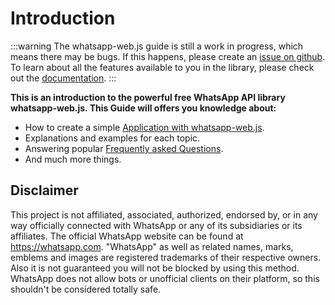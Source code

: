 # Introduction

:::warning
The whatsapp-web.js guide is still a work in progress, which means there may be bugs. If this happens, please create an [issue on github](https://github.com/wwebjs/wwebjs.dev/issues/new). To learn about all the features available to you in the library, please check out the [documentation](https://docs.wwebjs.dev/).
:::

**This is an introduction to the powerful free WhatsApp API library whatsapp-web.js. This Guide will offers you knowledge about:**

- How to create a simple [Application with whatsapp-web.js](/guide/v2/creating-your-app/).
- Explanations and examples for each topic.
- Answering popular [Frequently asked Questions](/guide/v2/popular-topics/faq).
- And much more things.

## Disclaimer

This project is not affiliated, associated, authorized, endorsed by, or in any way officially connected with WhatsApp or any of its subsidiaries or its affiliates. The official WhatsApp website can be found at https://whatsapp.com. "WhatsApp" as well as related names, marks, emblems and images are registered trademarks of their respective owners. Also it is not guaranteed you will not be blocked by using this method. WhatsApp does not allow bots or unofficial clients on their platform, so this shouldn't be considered totally safe.

<!--- Create your Website/App/Bots/and more -> //create changing HTML on this 
Message: Maybe you create a .....
Maybe you create a extension
Maybe you create a bot
Maybe you create a app
Maybe you create a ticket tool
Maybe you create a authentication Systeam
Maybe you create a framework
Maybe you create a service
--->
